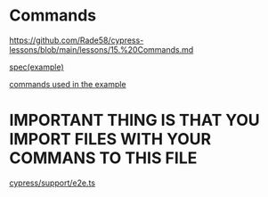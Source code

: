 # Commands

<https://github.com/Rade58/cypress-lessons/blob/main/lessons/15.%20Commands.md>

[spec(example)]()

[commands used in the example]()

# IMPORTANT THING IS THAT YOU IMPORT FILES WITH YOUR COMMANS TO THIS FILE

[cypress/support/e2e.ts](/cypress/support/e2e.ts)


